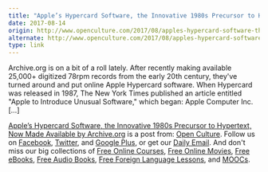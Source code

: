 ```yaml
---
title: "Apple’s Hypercard Software, the Innovative 1980s Precursor to Hypertext, Now Made Available by Archive.org"
date: 2017-08-14
origin: http://www.openculture.com/2017/08/apples-hypercard-software-the-innovative-1980s-precursor-to-hypertext-now-made-available-by-archive-org.html
alternate: http://www.openculture.com/2017/08/apples-hypercard-software-the-innovative-1980s-precursor-to-hypertext-now-made-available-by-archive-org.html
type: link
---
```


<p>Archive.org is on a bit of a roll lately. After recently making available 25,000+ digitized 78rpm records from the early 20th century, they've turned around and put online Apple Hypercard software. When Hypercard was released in 1987, The New York Times published an article entitled &quot;Apple to Introduce Unusual Software,&quot; which began: Apple Computer Inc. […]<br>
</p>
<p><a rel="nofollow" href="http://www.openculture.com/2017/08/apples-hypercard-software-the-innovative-1980s-precursor-to-hypertext-now-made-available-by-archive-org.html">Apple’s Hypercard Software, the Innovative 1980s Precursor to Hypertext, Now Made Available by Archive.org</a> is a post from: <a href="http://www.openculture.com">Open Culture</a>. Follow us on <a href="https://www.facebook.com/openculture">Facebook</a>, <a href="https://twitter.com/#!/openculture">Twitter</a>, and <a href="https://plus.google.com/108579751001953501160/posts">Google Plus</a>, or get our <a href="http://www.openculture.com/dailyemail">Daily Email</a>. And don't miss our big collections of <a href="http://www.openculture.com/freeonlinecourses">Free Online Courses</a>, <a href="http://www.openculture.com/freemoviesonline">Free Online Movies</a>, <a href="http://www.openculture.com/free_ebooks">Free eBooks</a>, <a href="http://www.openculture.com/freeaudiobooks">Free Audio Books</a>, <a href="http://www.openculture.com/freelanguagelessons">Free Foreign Language Lessons</a>, and <a href="http://www.openculture.com/free_certificate_courses">MOOCs</a>.</p>